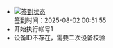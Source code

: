 - [![签到状态](https://github.com/li5bo5/Cloud189-Actions/actions/workflows/main.yml/badge.svg?branch=main)](https://github.com/li5bo5/Cloud189-Actions/actions/workflows/main.yml) <br> 签到时间：2025-08-02 00:51:55
- 开始执行帐号1
- 设备ID不存在，需要二次设备校验
